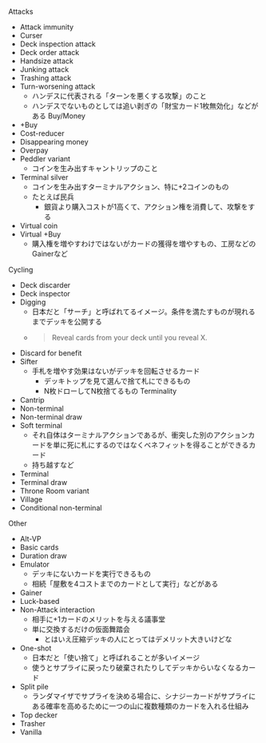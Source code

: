 
Attacks
- Attack immunity
- Curser
- Deck inspection attack
- Deck order attack
- Handsize attack
- Junking attack
- Trashing attack
- Turn-worsening attack
    - ハンデスに代表される「ターンを悪くする攻撃」のこと
    - ハンデスでないものとしては追い剥ぎの「財宝カード1枚無効化」などがある
Buy/Money
- +Buy
- Cost-reducer
- Disappearing money
- Overpay
- Peddler variant
    - コインを生み出すキャントリップのこと
- Terminal silver
    - コインを生み出すターミナルアクション、特に+2コインのもの
    - たとえば民兵
        - 銀貨より購入コストが1高くて、アクション権を消費して、攻撃をする
- Virtual coin
- Virtual +Buy
    - 購入権を増やすわけではないがカードの獲得を増やすもの、工房などのGainerなど

Cycling
- Deck discarder
- Deck inspector
- Digging
    - 日本だと「サーチ」と呼ばれてるイメージ。条件を満たすものが現れるまでデッキを公開する
    - > Reveal cards from your deck until you reveal X.
- Discard for benefit
- Sifter
    - 手札を増やす効果はないがデッキを回転させるカード
        - デッキトップを見て選んで捨て札にできるもの
        - N枚ドローしてN枚捨てるもの
Terminality
- Cantrip
- Non-terminal
- Non-terminal draw
- Soft terminal
    - それ自体はターミナルアクションであるが、衝突した別のアクションカードを単に死に札にするのではなくベネフィットを得ることができるカード
    - 持ち越すなど
- Terminal
- Terminal draw
- Throne Room variant
- Village
- Conditional non-terminal

Other
- Alt-VP
- Basic cards
- Duration draw
- Emulator
    - デッキにないカードを実行できるもの
    - 相続「屋敷を4コストまでのカードとして実行」などがある
- Gainer
- Luck-based
- Non-Attack interaction
    - 相手に+1カードのメリットを与える議事堂
    - 単に交換するだけの仮面舞踏会
        - とはいえ圧縮デッキの人にとってはデメリット大きいけどな
- One-shot
    - 日本だと「使い捨て」と呼ばれることが多いイメージ
    - 使うとサプライに戻ったり破棄されたりしてデッキからいなくなるカード
- Split pile
    - ランダマイザでサプライを決める場合に、シナジーカードがサプライにある確率を高めるために一つの山に複数種類のカードを入れる仕組み
- Top decker
- Trasher
- Vanilla
